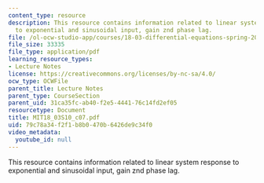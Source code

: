 ```yaml
---
content_type: resource
description: This resource contains information related to linear system response
  to exponential and sinusoidal input, gain znd phase lag.
file: /ol-ocw-studio-app/courses/18-03-differential-equations-spring-2010/79c78a34f2f1b8b0470b6426de9c34f0_MIT18_03S10_c07.pdf
file_size: 33335
file_type: application/pdf
learning_resource_types:
- Lecture Notes
license: https://creativecommons.org/licenses/by-nc-sa/4.0/
ocw_type: OCWFile
parent_title: Lecture Notes
parent_type: CourseSection
parent_uid: 31ca35fc-ab40-f2e5-4441-76c14fd2ef05
resourcetype: Document
title: MIT18_03S10_c07.pdf
uid: 79c78a34-f2f1-b8b0-470b-6426de9c34f0
video_metadata:
  youtube_id: null
---
```

This resource contains information related to linear system response to exponential and sinusoidal input, gain znd phase lag.